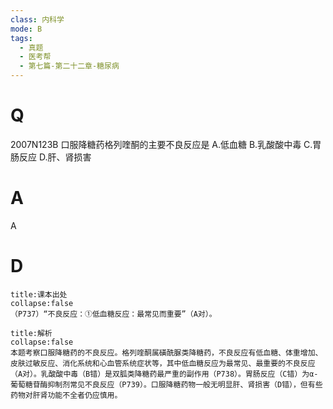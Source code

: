 ```yaml
---
class: 内科学
mode: B
tags:
  - 真题
  - 医考帮
  - 第七篇-第二十二章-糖尿病
---
```


# Q
2007N123B 口服降糖药格列喹酮的主要不良反应是
A.低血糖
B.乳酸酸中毒
C.胃肠反应
D.肝、肾损害

# A
A
# D
```ad-note
title:课本出处
collapse:false
（P737）“不良反应：①低血糖反应：最常见而重要”（A对）。
```

```ad-summary
title:解析
collapse:false
本题考察口服降糖药的不良反应。格列喹酮属磺酰脲类降糖药，不良反应有低血糖、体重增加、皮肤过敏反应、消化系统和心血管系统症状等，其中低血糖反应为最常见、最重要的不良反应（A对）。乳酸酸中毒（B错）是双胍类降糖药最严重的副作用（P738）。胃肠反应（C错）为α-葡萄糖苷酶抑制剂常见不良反应（P739）。口服降糖药物一般无明显肝、肾损害（D错），但有些药物对肝肾功能不全者仍应慎用。
```

